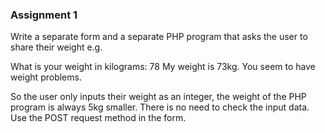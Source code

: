 ### Assignment 1

Write a separate form and a separate PHP program that asks the user to share their weight e.g.

What is your weight in kilograms: 78
My weight is 73kg. You seem to have weight problems.

So the user only inputs their weight as an integer, the weight of the PHP program is always 5kg smaller.
There is no need to check the input data.
Use the POST request method in the form.